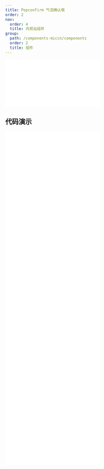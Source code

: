 ```yaml
---
title: Popconfirm 气泡确认框
order: 2
nav:
  order: 4
  title: 内贸站组件
group:
  path: /components-miccn/components
  order: 2
  title: 组件
---
```


<div>
<embed src="@docs-common/popconfirm/index.md"></embed>
</div>
        
## 代码演示

<Row gutter=8>

  <Col span=12>
    
  <div class="code-box"><embed src="@abiz-rc-miccn/popconfirm/demo/async-popconfirm-miccn.md"></embed></div>
          
  <div class="code-box"><embed src="@abiz-rc-miccn/popconfirm/demo/dynamic-trigger-popconfirm-miccn.md"></embed></div>
          
  <div class="code-box"><embed src="@abiz-rc-miccn/popconfirm/demo/locale-popconfirm-miccn.md"></embed></div>
          
  </Col>
          
  <Col span=12>
    
  <div class="code-box"><embed src="@abiz-rc-miccn/popconfirm/demo/basic-popconfirm-miccn.md"></embed></div>
          
  <div class="code-box"><embed src="@abiz-rc-miccn/popconfirm/demo/icon-popconfirm-miccn.md"></embed></div>
          
  <div class="code-box"><embed src="@abiz-rc-miccn/popconfirm/demo/placement-popconfirm-miccn.md"></embed></div>
          
  </Col>
          
</Row>
        
<div><embed src="@docs-common/popconfirm/index-api.md"></embed><div>
        